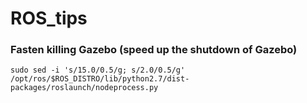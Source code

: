# ROS_tips

### Fasten killing Gazebo (speed up the shutdown of Gazebo)
```
sudo sed -i 's/15.0/0.5/g; s/2.0/0.5/g' /opt/ros/$ROS_DISTRO/lib/python2.7/dist-packages/roslaunch/nodeprocess.py
```
